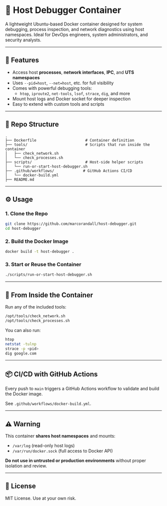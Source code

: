 # 🐳 Host Debugger Container

A lightweight Ubuntu-based Docker container designed for system debugging, process inspection, and network diagnostics using host namespaces. Ideal for DevOps engineers, system administrators, and security analysts.

---

## 🚀 Features

- Access host **processes**, **network interfaces**, **IPC**, and **UTS namespaces**
- Uses `--pid=host`, `--net=host`, etc. for full visibility
- Comes with powerful debugging tools:
  - `htop`, `iproute2`, `net-tools`, `lsof`, `strace`, `dig`, and more
- Mount host logs and Docker socket for deeper inspection
- Easy to extend with custom tools and scripts

---

## 🧱 Repo Structure

```
.
├── Dockerfile                      # Container definition
├── tools/                          # Scripts that run inside the container
│   ├── check_network.sh
│   └── check_processes.sh
├── scripts/                        # Host-side helper scripts
│   └── run-or-start-host-debugger.sh
├── .github/workflows/             # GitHub Actions CI/CD
│   └── docker-build.yml
├── README.md
```

---

## ⚙️ Usage

### 1. Clone the Repo

```bash
git clone https://github.com/marcorandall/host-debugger.git
cd host-debugger
```

### 2. Build the Docker Image

```bash
docker build -t host-debugger .
```

### 3. Start or Reuse the Container

```bash
./scripts/run-or-start-host-debugger.sh
```

---

## 🧪 From Inside the Container

Run any of the included tools:

```bash
/opt/tools/check_network.sh
/opt/tools/check_processes.sh
```

You can also run:

```bash
htop
netstat -tulnp
strace -p <pid>
dig google.com
```

---

## 📦 CI/CD with GitHub Actions

Every push to `main` triggers a GitHub Actions workflow to validate and build the Docker image.

See `.github/workflows/docker-build.yml`.

---

## ⚠️ Warning

This container **shares host namespaces** and mounts:
- `/var/log` (read-only host logs)
- `/var/run/docker.sock` (full access to Docker API)

**Do not use in untrusted or production environments** without proper isolation and review.

---

## 📄 License

MIT License. Use at your own risk.

